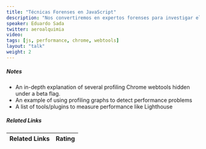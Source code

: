 ```yaml
---
title: "Técnicas Forenses en JavaScript"
description: "Nos convertiremos en expertos forenses para investigar el mayor crimen que se comete día a día en la web: la mala performance. Echaremos polvo a todas las huellas dactilares que deja nuestro javascript en el navegador, interrogaremos a todos los posibles culpables, para terminar descubriendo al «asesino» de la buena performance. ¡Únete a nuestro escuadrón forense!"
speaker: Eduardo Sada
twitter: aeroalquimia
video:
tags: [js, performance, chrome, webtools]
layout: "talk"
weight: 2
---
```


<article id="1">

##### Notes

- An in-depth explanation of several profiling Chrome webtools hidden under a beta flag.
- An example of using profiling graphs to detect performance problems
- A list of tools/plugins to measure performance like Lighthouse 

</article>

<article id="2">

</article>

<article id="3">

##### Related Links

Related Links | Rating
--- | ---
</article>
